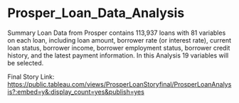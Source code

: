 # Prosper_Loan_Data_Analysis

Summary
Loan Data from Prosper contains 113,937 loans with 81 variables on each loan, including loan amount, borrower rate (or interest rate), current loan status, borrower income, borrower employment status, borrower credit history, and the latest payment information. In this Analysis 19 variables will be selected.


Final Story Link: https://public.tableau.com/views/ProsperLoanStoryfinal/ProsperLoanAnalysis?:embed=y&:display_count=yes&publish=yes

